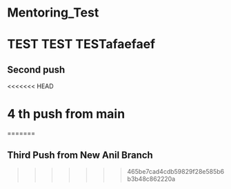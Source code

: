 # Mentoring_Test


# TEST TEST TESTafaefaef

## Second push


<<<<<<< HEAD




# 4 th push from main
=======
## Third Push from New Anil Branch
>>>>>>> 465be7cad4cdb59829f28e585b6b3b48c862220a
